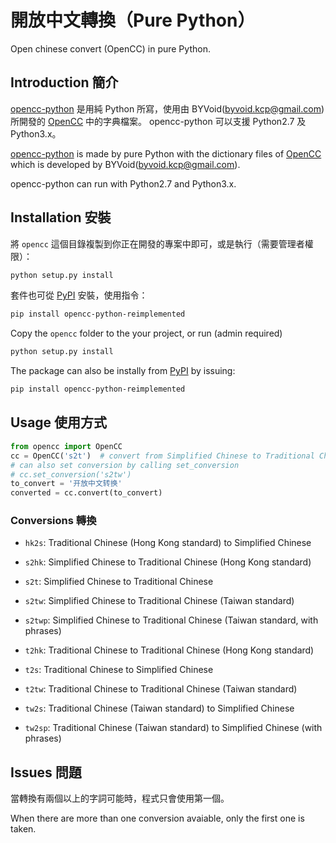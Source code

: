 # 開放中文轉換（Pure Python）

Open chinese convert (OpenCC) in pure Python.

## Introduction 簡介

[opencc-python](https://github.com/yichen0831/opencc-python) 是用純 Python 所寫，使用由 BYVoid(<byvoid.kcp@gmail.com>) 所開發的 [OpenCC](https://github.com/BYVoid/OpenCC) 中的字典檔案。
opencc-python 可以支援 Python2.7 及 Python3.x。

[opencc-python](https://github.com/yichen0831/opencc-python) is made by pure Python with the dictionary files of [OpenCC](https://github.com/BYVoid/OpenCC) which is developed by BYVoid(<byvoid.kcp@gmail.com>).

opencc-python can run with Python2.7 and Python3.x.

## Installation 安裝

將 `opencc` 這個目錄複製到你正在開發的專案中即可，或是執行（需要管理者權限）：

```sh
python setup.py install
```

套件也可從 [PyPI](https://pypi.org/project/opencc-python-reimplemented/) 安裝，使用指令：

```sh
pip install opencc-python-reimplemented
```

Copy the `opencc` folder to the your project, or run (admin required)

```sh
python setup.py install
```

The package can also be instally from [PyPI](https://pypi.org/project/opencc-python-reimplemented/) by issuing:

```sh
pip install opencc-python-reimplemented
```

## Usage 使用方式

``` python
from opencc import OpenCC
cc = OpenCC('s2t')  # convert from Simplified Chinese to Traditional Chinese
# can also set conversion by calling set_conversion
# cc.set_conversion('s2tw')
to_convert = '开放中文转换'
converted = cc.convert(to_convert)
```

### Conversions 轉換

* `hk2s`: Traditional Chinese (Hong Kong standard) to Simplified Chinese

* `s2hk`: Simplified Chinese to Traditional Chinese (Hong Kong standard)

* `s2t`: Simplified Chinese to Traditional Chinese

* `s2tw`: Simplified Chinese to Traditional Chinese (Taiwan standard)

* `s2twp`: Simplified Chinese to Traditional Chinese (Taiwan standard, with phrases)

* `t2hk`: Traditional Chinese to Traditional Chinese (Hong Kong standard)

* `t2s`: Traditional Chinese to Simplified Chinese

* `t2tw`: Traditional Chinese to Traditional Chinese (Taiwan standard)

* `tw2s`: Traditional Chinese (Taiwan standard) to Simplified Chinese

* `tw2sp`: Traditional Chinese (Taiwan standard) to Simplified Chinese (with phrases)

## Issues 問題

當轉換有兩個以上的字詞可能時，程式只會使用第一個。

When there are more than one conversion avaiable, only the first one is taken.
